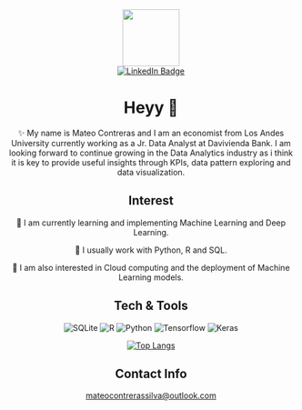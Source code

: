 
<div id="header" align="center">
  <img src="https://media.giphy.com/media/M9gbBd9nbDrOTu1Mqx/giphy.gif" width="100"/>
  <div id="badges">
  <a href="www.linkedin.com/in/mateocontreras">
    <img src="https://img.shields.io/badge/LinkedIn-blue?style=for-the-badge&logo=linkedin&logoColor=white" alt="LinkedIn Badge"/>
        

  </a>

</div>



# Heyy  👋
✨ My name is Mateo Contreras and I am an economist from Los Andes University currently working as a Jr. Data Analyst at Davivienda Bank. I am looking forward to continue growing in the Data Analytics industry as i think it is key to provide useful insights through KPIs, data pattern exploring and data visualization.


## Interest
🔭 I am currently learning and implementing Machine Learning and Deep Learning.

:seedling: I usually work with Python, R and SQL.

:blue_book: I am also interested in Cloud computing and the deployment of Machine Learning models.

## Tech & Tools 
  
  ![SQLite](https://img.shields.io/badge/sqlite-%2307405e.svg?style=for-the-badge&logo=sqlite&logoColor=white) 
  ![R](https://img.shields.io/badge/r-%23276DC3.svg?style=for-the-badge&logo=r&logoColor=white)
  ![Python](https://img.shields.io/badge/python-3670A0?style=for-the-badge&logo=python&logoColor=ffdd54)
  ![Tensorflow](https://img.shields.io/badge/TensorFlow-FF6F00?style=for-the-badge&logo=tensorflow&logoColor=white)
  ![Keras](https://img.shields.io/badge/Keras-FF0000?style=for-the-badge&logo=keras&logoColor=white)

  
[![Top Langs](https://github-readme-stats.vercel.app/api/top-langs/?username=mateocontrerass)](https://github.com/anuraghazra/github-readme-stats)

## Contact Info
mateocontrerassilva@outlook.com


 <img src="https://komarev.com/ghpvc/?username=mateocontrerass&style=flat-square&color=blue" alt=""/>
